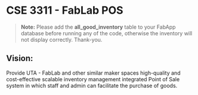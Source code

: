 # CSE 3311 - FabLab POS

> **Note:** Please add the **all_good_inventory** table to your FabApp database before running any of the code, otherwise the inventory will not display correctly. Thank-you.


## Vision:

Provide UTA - FabLab and other similar maker spaces high-quality and cost-effective scalable inventory management integrated Point of Sale system in which staff and admin can facilitate the purchase of goods.
